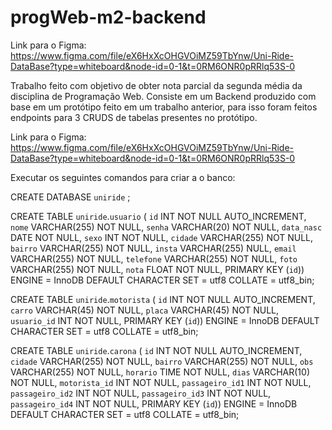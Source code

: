 # progWeb-m2-backend
Link para o Figma: https://www.figma.com/file/eX6HxXcOHGVOiMZ59TbYnw/Uni-Ride-DataBase?type=whiteboard&node-id=0-1&t=0RM6ONR0pRRlq53S-0

Trabalho feito com objetivo de obter nota parcial da segunda média da disciplina de Programação Web. 
Consiste em um Backend produzido com base em um protótipo feito em um trabalho anterior, para isso foram feitos endpoints para 3 CRUDS de tabelas presentes no protótipo. 

Link para o Figma: https://www.figma.com/file/eX6HxXcOHGVOiMZ59TbYnw/Uni-Ride-DataBase?type=whiteboard&node-id=0-1&t=0RM6ONR0pRRlq53S-0

Executar os seguintes comandos para criar a o banco: 

CREATE DATABASE `uniride` ;

CREATE TABLE `uniride`.`usuario` (
  `id` INT NOT NULL AUTO_INCREMENT,
  `nome` VARCHAR(255) NOT NULL,
  `senha` VARCHAR(20) NOT NULL,
  `data_nasc` DATE NOT NULL,
  `sexo` INT NOT NULL,
  `cidade` VARCHAR(255) NOT NULL,
  `bairro` VARCHAR(255) NOT NULL,
  `insta` VARCHAR(255) NULL,
  `email` VARCHAR(255) NOT NULL,
  `telefone` VARCHAR(255) NOT NULL,
  `foto` VARCHAR(255) NOT NULL,
  `nota` FLOAT NOT NULL,
  PRIMARY KEY (`id`))
ENGINE = InnoDB
DEFAULT CHARACTER SET = utf8
COLLATE = utf8_bin;

CREATE TABLE `uniride`.`motorista` (
  `id` INT NOT NULL AUTO_INCREMENT,
  `carro` VARCHAR(45) NOT NULL,
  `placa` VARCHAR(45) NOT NULL,
  `usuario_id` INT NOT NULL,
  PRIMARY KEY (`id`))
ENGINE = InnoDB
DEFAULT CHARACTER SET = utf8
COLLATE = utf8_bin;

CREATE TABLE `uniride`.`carona` (
  `id` INT NOT NULL AUTO_INCREMENT,
  `cidade` VARCHAR(255) NOT NULL,
  `bairro` VARCHAR(255) NOT NULL,
  `obs` VARCHAR(255) NOT NULL,
  `horario` TIME NOT NULL,
  `dias` VARCHAR(10) NOT NULL,
  `motorista_id` INT NOT NULL,
  `passageiro_id1` INT NOT NULL,
  `passageiro_id2` INT NOT NULL,
  `passageiro_id3` INT NOT NULL,
  `passageiro_id4` INT NOT NULL,
  PRIMARY KEY (`id`))
ENGINE = InnoDB
DEFAULT CHARACTER SET = utf8
COLLATE = utf8_bin;
